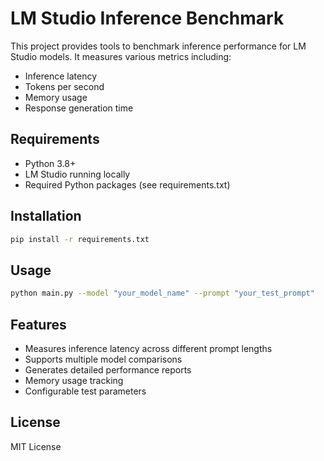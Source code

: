 # LM Studio Inference Benchmark

This project provides tools to benchmark inference performance for LM Studio models. It measures various metrics including:
- Inference latency
- Tokens per second
- Memory usage
- Response generation time

## Requirements
- Python 3.8+
- LM Studio running locally
- Required Python packages (see requirements.txt)

## Installation
```bash
pip install -r requirements.txt
```

## Usage
```bash
python main.py --model "your_model_name" --prompt "your_test_prompt"
```

## Features
- Measures inference latency across different prompt lengths
- Supports multiple model comparisons
- Generates detailed performance reports
- Memory usage tracking
- Configurable test parameters

## License
MIT License
